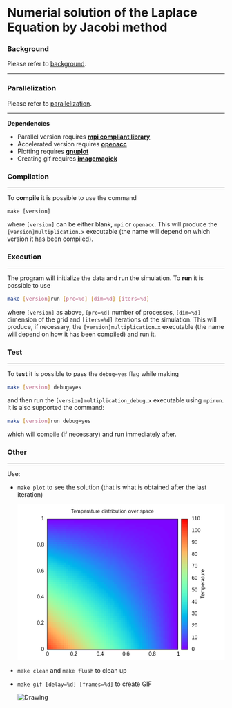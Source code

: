 # Numerial solution of the Laplace Equation by Jacobi method
### Background
Please refer to [background](./aux/background.md).

---

### Parallelization
Please refer to [parallelization](./aux/parallel.md).

---

**Dependencies**
- Parallel version requires [**mpi compliant library**](https://www.open-mpi.org/)
- Accelerated version requires [**openacc**](https://www.openacc.org/)
- Plotting requires [**gnuplot**](http://www.gnuplot.info/)
- Creating gif requires [**imagemagick**](https://imagemagick.org/image/wizard.png)

### Compilation
---
To **compile** it is possible to use the command 

```
make [version]
``` 

where `[version]` can be either blank, `mpi` or `openacc`. This will produce the `[version]multiplication.x` executable (the name will depend on which version it has been compiled). 

### Execution
---
The program will initialize the data and run the simulation. To **run** it is possible to use

```bash
make [version]run [prc=%d] [dim=%d] [iters=%d]
```

where `[version]` as above, `[prc=%d]` number of processes, `[dim=%d]` dimension of the grid and `[iters=%d]` iterations of the simulation. This will produce, if necessary, the `[version]multiplication.x` executable (the name will depend on how it has been compiled) and run it. 

### Test
---
To **test** it is possible to pass the `debug=yes` flag while making

```bash
make [version] debug=yes
```

and then run the `[version]multiplication_debug.x` executable using `mpirun`. It is also supported the command:

```bash
make [version]run debug=yes
```

which will compile (if necessary) and run immediately after.

### Other
---
Use:
- `make plot` to see the solution (that is what is obtained after the last iteration)
 
  <img src="./aux/result.png" alt="Drawing" style="width: 500px;"/>

- `make clean` and `make flush` to clean up
- `make gif [delay=%d] [frames=%d]` to create GIF

  <img src="./aux/animation.gif" alt="Drawing" style="width: 500px;"/>
